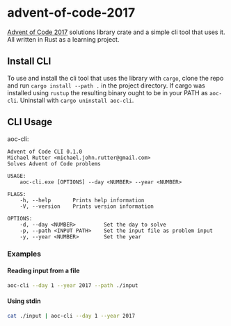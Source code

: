 # advent-of-code-2017
[Advent of Code 2017](https://adventofcode.com/2017) solutions library crate and a simple cli tool that uses it. All written in Rust as a learning project.

## Install CLI

To use and install the cli tool that uses the library with `cargo`, clone the repo and run `cargo install --path .` in the project directory. If cargo was installed using `rustup` the resulting binary ought to be in your PATH as `aoc-cli`. Uninstall with `cargo uninstall aoc-cli`.

## CLI Usage

aoc-cli:
```
Advent of Code CLI 0.1.0
Michael Rutter <michael.john.rutter@gmail.com>
Solves Advent of Code problems

USAGE:
    aoc-cli.exe [OPTIONS] --day <NUMBER> --year <NUMBER>

FLAGS:
    -h, --help       Prints help information
    -V, --version    Prints version information

OPTIONS:
    -d, --day <NUMBER>         Set the day to solve
    -p, --path <INPUT PATH>    Set the input file as problem input
    -y, --year <NUMBER>        Set the year
```

### Examples

#### Reading input from a file
```sh
aoc-cli --day 1 --year 2017 --path ./input
```

#### Using stdin
```sh
cat ./input | aoc-cli --day 1 --year 2017
```

